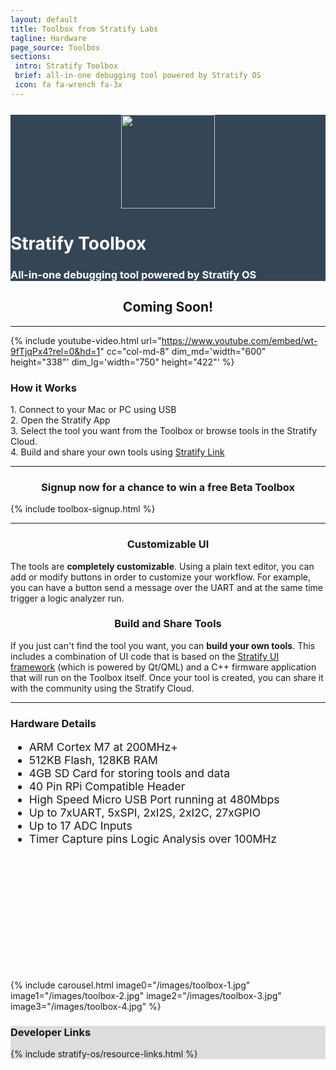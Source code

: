 ```yaml
---
layout: default
title: Toolbox from Stratify Labs
tagline: Hardware
page_source: Toolbox
sections:
 intro: Stratify Toolbox
 brief: all-in-one debugging tool powered by Stratify OS
 icon: fa fa-wrench fa-3x
---
```


<div style="background: #344555; color: #fff;">
<div class="container">
<div class="row" style="margin-top: 25px; margin-bottom: 20px">
		<div class="col-md-3">
    <center>
      <img class="post_image" height="150px" src="{{ BASE_PATH }}/images/Stratify-Labs-Logo-Icon.svg" />
    </center>
		</div>
		<div class="col-md-9">
			<h1><b>Stratify Toolbox</b></h1>
			<h3>All-in-one debugging tool powered by Stratify OS</h3>
		</div>
	</div>
</div>
</div>

<div class="container">
<center><h2><b>Coming Soon!</b></h2></center>

<hr />

<div class="row">

{% include youtube-video.html
  url="https://www.youtube.com/embed/wt-9fTjqPx4?rel=0&hd=1"
  cc="col-md-8"
  dim_md='width="600" height="338"'
  dim_lg='width="750" height="422"'
%}

<div class="col-md-4">
  <h3>How it <b>Works</b></h3>
  <div class="panel panel-default">
    <div class="panel-body">
      1. Connect to your Mac or PC using USB
    </div>
  </div>
  <div class="panel panel-default">
    <div class="panel-body">
      2. Open the Stratify App
    </div>
  </div>
  <div class="panel panel-default">
    <div class="panel-body">
      3. Select the tool you want from the Toolbox or browse tools in the Stratify Cloud.
    </div>
  </div>
  <div class="panel panel-default">
    <div class="panel-body">
      4. Build and share your own tools using <a href="{{ BASE_URL }}/Stratify-Link">Stratify Link</a>
    </div>
  </div>
</div>

</div>

<hr />

<center>
<h3>Signup now for a chance to win a free Beta Toolbox</h3>
</center>

{% include toolbox-signup.html %}

<hr />

<div class="row">

<div class="col-md-6">
<center>
<i class="fa fa-desktop fa-5x"></i>
<i class="fa fa-pencil fa-5x"></i>
<h3>Customizable UI</h3>
</center>
<p>The tools are <b>completely customizable</b>. Using a plain text editor, you can add or modify buttons in order to customize your workflow. For example, you can have a button send a message over the UART and at the same time trigger a logic analyzer run.</p>
</div>

<div class="col-md-6">
<center>
<i class="fa fa-wrench fa-5x"></i>
<i class="fa fa-cloud fa-5x"></i>
<h3>Build and Share Tools</h3>
</center>
<p>If you just can't find the tool you want, you can <b>build your own tools</b>. This includes a combination of UI code that is based on the <a href="https://github.com/StratifyLabs/StratifyQML" target="_blank">Stratify UI framework</a> (which is powered by Qt/QML) and a C++ firmware application that will run on the Toolbox itself. Once your tool is created, you can share it with the community using the Stratify Cloud.</p>
</div>

</div>

<hr />

<div class="row">

<div class="col-md-6">
<div class="panel panel-default" style="height: 420px;">
<div class="panel-body">
<h3>Hardware Details</h3>
<ul class="fa-ul" style="font-size: 1.25em">
<li><i class="fa-li fa fa-check-square"></i>ARM Cortex M7 at 200MHz+</li>
<li><i class="fa-li fa fa-check-square"></i>512KB Flash, 128KB RAM</li>
<li><i class="fa-li fa fa-check-square"></i>4GB SD Card for storing tools and data</li>
<li><i class="fa-li fa fa-check-square"></i>40 Pin RPi Compatible Header</li>
<li><i class="fa-li fa fa-check-square"></i>High Speed Micro USB Port running at 480Mbps</li>
<li><i class="fa-li fa fa-check-square"></i>Up to 7xUART, 5xSPI, 2xI2S, 2xI2C, 27xGPIO</li>
<li><i class="fa-li fa fa-check-square"></i>Up to 17 ADC Inputs</li>
<li><i class="fa-li fa fa-check-square"></i>Timer Capture pins Logic Analysis over 100MHz</li>
</ul>
</div>
</div>
</div>

<div class="col-md-6">
{% include carousel.html
  image0="/images/toolbox-1.jpg"
  image1="/images/toolbox-2.jpg"
  image2="/images/toolbox-3.jpg"
  image3="/images/toolbox-4.jpg"
  %}
</div>

</div>

</div>

<p> </p>


<div style="background: #ddd; height: auto">
<div class="container">
  <h3><b>Developer</b> Links</h3>
</div>
  {% include stratify-os/resource-links.html %}
</div>
